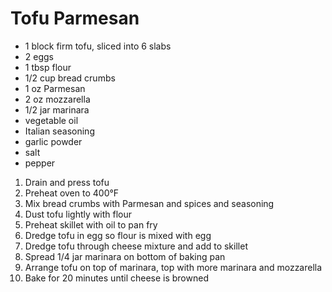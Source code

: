 # Tofu Parmesan

* 1 block firm tofu, sliced into 6 slabs
* 2 eggs
* 1 tbsp flour
* 1/2 cup bread crumbs
* 1 oz Parmesan
* 2 oz mozzarella
* 1/2 jar marinara
* vegetable oil
* Italian seasoning
* garlic powder
* salt
* pepper

1. Drain and press tofu
1. Preheat oven to 400°F
1. Mix bread crumbs with Parmesan and spices and seasoning
1. Dust tofu lightly with flour
1. Preheat skillet with oil to pan fry
1. Dredge tofu in egg so flour is mixed with egg
1. Dredge tofu through cheese mixture and add to skillet
1. Spread 1/4 jar marinara on bottom of baking pan
1. Arrange tofu on top of marinara, top with more marinara and mozzarella
1. Bake for 20 minutes until cheese is browned
